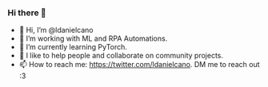 ### Hi there 👋

- 👋 Hi, I’m @ldanielcano
- 👀 I’m working with ML and RPA Automations.
- 🌱 I’m currently learning PyTorch.
- 💞️ I like to help people and collaborate on community projects. 
- 📫 How to reach me: https://twitter.com/ldanielcano. DM me to reach out :3
